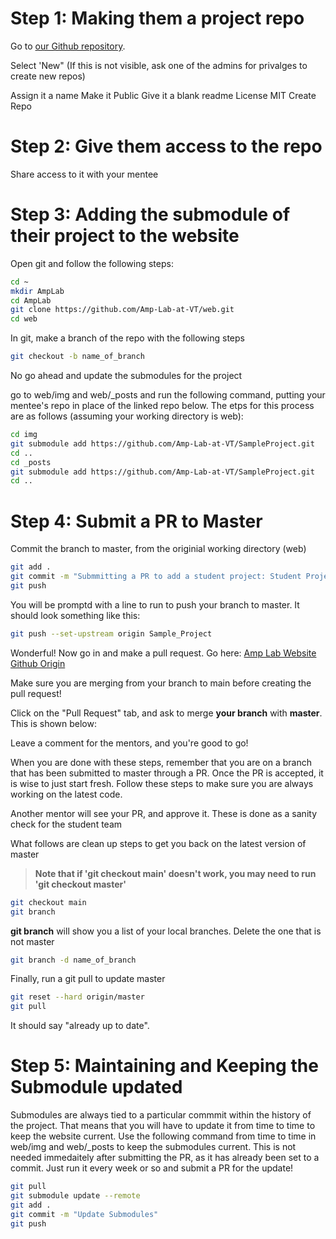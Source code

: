 # Step 1: Making them a project repo

Go to [our Github repository](https://github.com/Amp-Lab-at-VT).

Select 'New" (If this is not visible, ask one of the admins for privalges to create new repos)

Assign it a name
Make it Public
Give it a blank readme
License MIT
Create Repo

# Step 2: Give them access to the repo

Share access to it with your mentee

# Step 3: Adding the submodule of their project to the website

Open git and follow the following steps:

```bash
cd ~
mkdir AmpLab
cd AmpLab
git clone https://github.com/Amp-Lab-at-VT/web.git
cd web
```

In git, make a branch of the repo with the following steps

```bash
git checkout -b name_of_branch
```

No go ahead and update the submodules for the project

go to web/img and web/_posts and run the following command, putting your mentee's repo in place of the linked repo below. The etps for this process are as follows (assuming your working directory is web):

``` bash
cd img
git submodule add https://github.com/Amp-Lab-at-VT/SampleProject.git
cd ..
cd _posts
git submodule add https://github.com/Amp-Lab-at-VT/SampleProject.git
cd ..
```

# Step 4: Submit a PR to Master

Commit the branch to master, from the originial working directory (web)

```bash
git add .
git commit -m "Submmitting a PR to add a student project: Student Project Name"
git push
```

You will be promptd with a line to run to push your branch to master. It should look something like this:

```bash
git push --set-upstream origin Sample_Project
```

Wonderful! Now go in and make a pull request. Go here: [Amp Lab Website Github Origin](https://github.com/Amp-Lab-at-VT/web)

Make sure you are merging from your branch to main before creating the pull request!

Click on the "Pull Request" tab, and ask to merge **your branch** with **master**. This is shown below:

Leave a comment for the mentors, and you're good to go!

When you are done with these steps, remember that you are on a branch that has been submitted to master through a PR. Once the PR is accepted, it is wise to just start fresh. Follow these steps to make sure you are always working on the latest code.

Another mentor will see your PR, and approve it. These is done as a sanity check for the student team

What follows are clean up steps to get you back on the latest version of master

> **Note that if 'git checkout main' doesn't work, you may need to run 'git checkout master'**

```bash
git checkout main
git branch
```

**git branch** will show you a list of your local branches. Delete the one that is not master

```bash
git branch -d name_of_branch
```

Finally, run a git pull to update master

```bash
git reset --hard origin/master
git pull
```

It should say "already up to date".

# Step 5: Maintaining and Keeping the Submodule updated

Submodules are always tied to a particular commmit within the history of the project. That means that you will have to update it from time to time to keep the website current. Use the following command from time to time in web/img and web/_posts to keep the submodules current. This is not needed immedaitely after submitting the PR, as it has already been set to a commit. Just run it every week or so and submit a PR for the update!

``` bash
git pull
git submodule update --remote
git add .
git commit -m "Update Submodules"
git push
```
